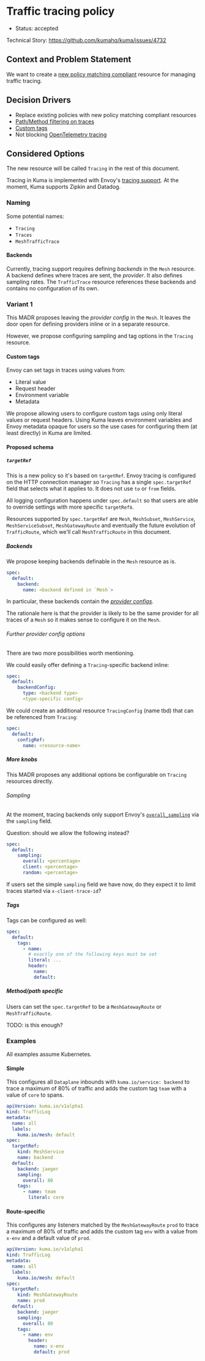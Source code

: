 # Traffic tracing policy

- Status: accepted

Technical Story: https://github.com/kumahq/kuma/issues/4732

## Context and Problem Statement

We want to create a [new policy matching compliant](https://github.com/kumahq/kuma/blob/22c157d4adac7f518b1b49939c7e9ea4d2a1876c/docs/madr/decisions/005-policy-matching.md)
resource for managing traffic tracing.

## Decision Drivers

- Replace existing policies with new policy matching compliant resources
- [Path/Method filtering on traces](https://github.com/kumahq/kuma/issues/3335)
- [Custom tags](https://github.com/kumahq/kuma/issues/3275)
- Not blocking [OpenTelemetry tracing](https://github.com/kumahq/kuma/issues/3690)

## Considered Options

The new resource will be called `Tracing` in the rest of this document.

Tracing in Kuma is implemented with Envoy's [tracing
support](https://www.envoyproxy.io/docs/envoy/latest/intro/arch_overview/observability/tracing).
At the moment, Kuma supports Zipkin and Datadog.

### Naming

Some potential names:

- `Tracing`
- `Traces`
- `MeshTrafficTrace`

#### Backends

Currently, tracing support requires defining _backends_ in the `Mesh` resource. A backend defines where traces are sent, the _provider_. It also defines sampling rates. The `TrafficTrace` resource references these backends and contains no configuration of its own.

### Variant 1

This MADR proposes leaving the _provider config_ in the `Mesh`.
It leaves the door open for defining providers inline or in a separate
resource.

However, we propose configuring sampling and tag options in the `Tracing`
resource.

#### Custom tags

Envoy can set tags in traces using values from:

- Literal value
- Request header
- Environment variable
- Metadata

We propose allowing users to configure custom tags using only literal values or
request headers. Using Kuma leaves environment variables and Envoy metadata
opaque for users so the use cases for configuring them (at least directly)
in Kuma are limited.

#### Proposed schema

##### `targetRef`

This is a new policy so it's based on `targetRef`. Envoy tracing is configured
on the HTTP connection manager so `Tracing` has a single `spec.targetRef` field
that selects what it applies to. It does not use `to` or `from` fields.

All logging configuration happens under `spec.default` so that users are able to
override settings with more specific `targetRef`s.

Resources supported by `spec.targetRef` are `Mesh`, `MeshSubset`, `MeshService`,
`MeshServiceSubset`, `MeshGatewayRoute` and eventually the future
evolution of `TrafficRoute`, which we'll call `MeshTrafficRoute` in this
document.

##### Backends

We propose keeping backends definable in the `Mesh` resource as is.

```yaml
spec:
  default:
    backend:
      name: <backend defined in `Mesh`>
```

In particular, these backends contain the [_provider
configs_](https://www.envoyproxy.io/docs/envoy/latest/api-v3/config/trace/v3/http_tracer.proto#envoy-v3-api-msg-config-trace-v3-tracing-http).

The rationale here is that the provider is likely to be the same provider for all
traces of a `Mesh` so it makes sense to configure it on the `Mesh`.

###### Further provider config options

There are two more possibilities worth mentioning.

We could easily offer defining a `Tracing`-specific backend inline:

```yaml
spec:
  default:
    backendConfig:
      type: <backend type>
      <type-specific config>
```

We could create an additional resource `TracingConfig` (name tbd) that can be referenced
from `Tracing`:

```yaml
spec:
  default:
    configRef:
      name: <resource-name>
```

##### More knobs

This MADR proposes any additional options be configurable on `Tracing` resources
directly.

###### Sampling

At the moment, tracing backends only support Envoy's
[`overall_sampling`](https://www.envoyproxy.io/docs/envoy/latest/api-v3/extensions/filters/network/http_connection_manager/v3/http_connection_manager.proto#envoy-v3-api-field-extensions-filters-network-http-connection-manager-v3-httpconnectionmanager-tracing-overall-sampling)
via the `sampling` field.

Question: should we allow the following instead?

```yaml
spec:
  default:
    sampling:
      overall: <percentage>
      client: <percentage>
      random: <percentage>
```

If users set the simple `sampling` field we have now,
do they expect it to limit traces started via `x-client-trace-id`?

##### Tags

Tags can be configured as well:

```yaml
spec:
  default:
    tags:
      - name:
        # exactly one of the following keys must be set
        literal: ...
        header:
          name:
          default:
```

##### Method/path specific

Users can set the `spec.targetRef` to be a `MeshGatewayRoute` or
`MeshTrafficRoute`.

TODO: is this enough?

### Examples

All examples assume Kubernetes.

#### Simple

This configures all `Dataplane` inbounds with `kuma.io/service: backend` to
trace a maximum of 80% of traffic and adds the custom tag `team` with a value of
`core` to spans.

```yaml
apiVersion: kuma.io/v1alpha1
kind: TrafficLog
metadata:
  name: all
  labels:
    kuma.io/mesh: default
spec:
  targetRef:
    kind: MeshService
    name: backend
  default:
    backend: jaeger
    sampling:
      overall: 80
    tags:
      - name: team
        literal: core
```

#### Route-specific

This configures any listeners matched by the `MeshGatewayRoute` `prod`
to trace a maximum of 80% of traffic and adds the custom tag `env`
with a value from `x-env` and a default value of `prod`.

```yaml
apiVersion: kuma.io/v1alpha1
kind: TrafficLog
metadata:
  name: all
  labels:
    kuma.io/mesh: default
spec:
  targetRef:
    kind: MeshGatewayRoute
    name: prod
  default:
    backend: jaeger
    sampling:
      overall: 80
    tags:
      - name: env
        header:
          name: x-env
          default: prod
```
